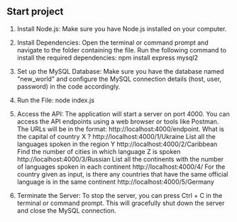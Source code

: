 ## Start project

1. Install Node.js: Make sure you have Node.js installed on your computer.
2. Install Dependencies: Open the terminal or command prompt and navigate to the folder containing the file. Run the following command to install the required dependencies:
   npm install express mysql2
3. Set up the MySQL Database: Make sure you have the database named "new_world" and configure the MySQL connection details (host, user, password) in the code accordingly.
4. Run the File: node index.js
5. Access the API: The application will start a server on port 4000. You can access the API endpoints using a web browser or tools like Postman.
   The URLs will be in the format: http://localhost:4000/endpoint.
   What is the capital of country X ? http://localhost:4000/1/Ukraine
   List all the languages spoken in the region Y http://localhost:4000/2/Caribbean
   Find the number of cities in which language Z is spoken http://localhost:4000/3/Russian
   List all the continents with the number of languages spoken in each continent http://localhost:4000/4/
   For the country given as input, is there any countries that have the same official language is in the same continent http://localhost:4000/5/Germany

6. Terminate the Server: To stop the server, you can press Ctrl + C in the terminal or command prompt. This will gracefully shut down the server and close the MySQL connection.
